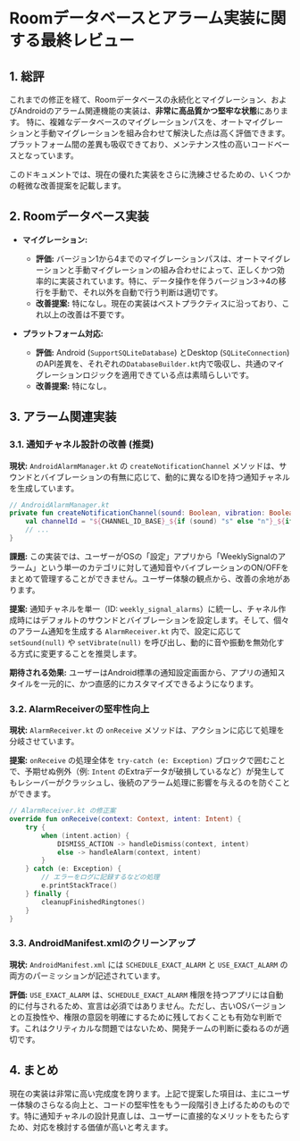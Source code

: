 # Roomデータベースとアラーム実装に関する最終レビュー

## 1. 総評

これまでの修正を経て、Roomデータベースの永続化とマイグレーション、およびAndroidのアラーム関連機能の実装は、**非常に高品質かつ堅牢な状態**にあります。
特に、複雑なデータベースのマイグレーションパスを、オートマイグレーションと手動マイグレーションを組み合わせて解決した点は高く評価できます。プラットフォーム間の差異も吸収できており、メンテナンス性の高いコードベースとなっています。

このドキュメントでは、現在の優れた実装をさらに洗練させるための、いくつかの軽微な改善提案を記載します。

## 2. Roomデータベース実装

-   **マイグレーション:**
    -   **評価:** バージョン1から4までのマイグレーションパスは、オートマイグレーションと手動マイグレーションの組み合わせによって、正しくかつ効率的に実装されています。特に、データ操作を伴うバージョン3->4の移行を手動で、それ以外を自動で行う判断は適切です。
    -   **改善提案:** 特になし。現在の実装はベストプラクティスに沿っており、これ以上の改善は不要です。

-   **プラットフォーム対応:**
    -   **評価:** Android (`SupportSQLiteDatabase`) とDesktop (`SQLiteConnection`) のAPI差異を、それぞれの`DatabaseBuilder.kt`内で吸収し、共通のマイグレーションロジックを適用できている点は素晴らしいです。
    -   **改善提案:** 特になし。

## 3. アラーム関連実装

### 3.1. 通知チャネル設計の改善 (推奨)

**現状:**
`AndroidAlarmManager.kt` の `createNotificationChannel` メソッドは、サウンドとバイブレーションの有無に応じて、動的に異なるIDを持つ通知チャネルを生成しています。

```kotlin
// AndroidAlarmManager.kt
private fun createNotificationChannel(sound: Boolean, vibration: Boolean): String {
    val channelId = "${CHANNEL_ID_BASE}_${if (sound) "s" else "n"}_${if (vibration) "v" else "n"}"
    // ...
}
```

**課題:**
この実装では、ユーザーがOSの「設定」アプリから「WeeklySignalのアラーム」という単一のカテゴリに対して通知音やバイブレーションのON/OFFをまとめて管理することができません。ユーザー体験の観点から、改善の余地があります。

**提案:**
通知チャネルを単一（ID: `weekly_signal_alarms`）に統一し、チャネル作成時にはデフォルトのサウンドとバイブレーションを設定します。そして、個々のアラーム通知を生成する `AlarmReceiver.kt` 内で、設定に応じて `setSound(null)` や `setVibrate(null)` を呼び出し、動的に音や振動を無効化する方式に変更することを推奨します。

**期待される効果:**
ユーザーはAndroid標準の通知設定画面から、アプリの通知スタイルを一元的に、かつ直感的にカスタマイズできるようになります。

### 3.2. AlarmReceiverの堅牢性向上

**現状:**
`AlarmReceiver.kt` の `onReceive` メソッドは、アクションに応じて処理を分岐させています。

**提案:**
`onReceive` の処理全体を `try-catch (e: Exception)` ブロックで囲むことで、予期せぬ例外（例: `Intent` のExtraデータが破損しているなど）が発生してもレシーバーがクラッシュし、後続のアラーム処理に影響を与えるのを防ぐことができます。

```kotlin
// AlarmReceiver.kt の修正案
override fun onReceive(context: Context, intent: Intent) {
    try {
        when (intent.action) {
            DISMISS_ACTION -> handleDismiss(context, intent)
            else -> handleAlarm(context, intent)
        }
    } catch (e: Exception) {
        // エラーをログに記録するなどの処理
        e.printStackTrace()
    } finally {
        cleanupFinishedRingtones()
    }
}
```

### 3.3. AndroidManifest.xmlのクリーンアップ

**現状:**
`AndroidManifest.xml` には `SCHEDULE_EXACT_ALARM` と `USE_EXACT_ALARM` の両方のパーミッションが記述されています。

**評価:**
`USE_EXACT_ALARM` は、`SCHEDULE_EXACT_ALARM` 権限を持つアプリには自動的に付与されるため、宣言は必須ではありません。ただし、古いOSバージョンとの互換性や、権限の意図を明確にするために残しておくことも有効な判断です。これはクリティカルな問題ではないため、開発チームの判断に委ねるのが適切です。

## 4. まとめ

現在の実装は非常に高い完成度を誇ります。上記で提案した項目は、主にユーザー体験のさらなる向上と、コードの堅牢性をもう一段階引き上げるためのものです。特に通知チャネルの設計見直しは、ユーザーに直接的なメリットをもたらすため、対応を検討する価値が高いと考えます。
